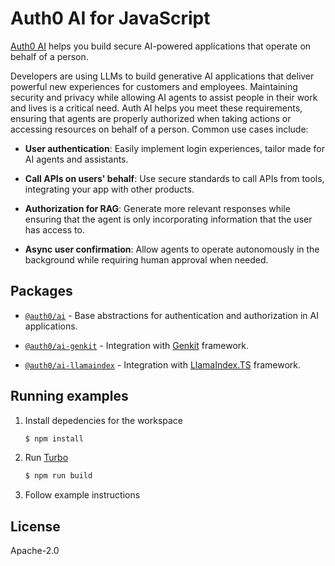 # Auth0 AI for JavaScript

[Auth0 AI](https://www.auth0.ai/) helps you build secure AI-powered applications
that operate on behalf of a person.

Developers are using LLMs to build generative AI applications that deliver
powerful new experiences for customers and employees.  Maintaining security and
privacy while allowing AI agents to assist people in their work and lives is a
critical need.  Auth AI helps you meet these requirements, ensuring that agents
are properly authorized when taking actions or accessing resources on behalf of
a person.  Common use cases include:

- **User authentication**: Easily implement login experiences, tailor made for
  AI agents and assistants.
	
- **Call APIs on users' behalf**: Use secure standards to call APIs from tools,
  integrating your app with other products.
	
- **Authorization for RAG**: Generate more relevant responses while ensuring
  that the agent is only incorporating information that the user has access to.
	
- **Async user confirmation**: Allow agents to operate autonomously in the
  background while requiring human approval when needed.

## Packages

- [`@auth0/ai`](https://github.com/atko-cic-lab/auth0-ai-js/tree/main/packages/ai) -
  Base abstractions for authentication and authorization in AI applications.

- [`@auth0/ai-genkit`](https://github.com/atko-cic-lab/auth0-ai-js/tree/main/packages/ai-genkit) -
  Integration with [Genkit](https://firebase.google.com/docs/genkit) framework.

- [`@auth0/ai-llamaindex`](https://github.com/atko-cic-lab/auth0-ai-js/tree/main/packages/ai-llamaindex) -
  Integration with [LlamaIndex.TS](https://ts.llamaindex.ai/) framework.


## Running examples

1. Install depedencies for the workspace

   ```sh
   $ npm install
   ```

2. Run [Turbo](https://turbo.build/)

   ```sh
   $ npm run build
   ```

3. Follow example instructions

## License

Apache-2.0
